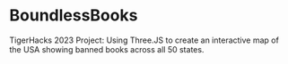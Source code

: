 # BoundlessBooks
TigerHacks 2023 Project: Using Three.JS to create an interactive map of the USA showing banned books across all 50 states.
